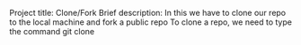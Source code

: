 Project title: Clone/Fork
Brief description: In this we have to clone our repo to the local machine and fork a public repo 
To clone a repo, we need to type the command
git clone <url of our repo>

